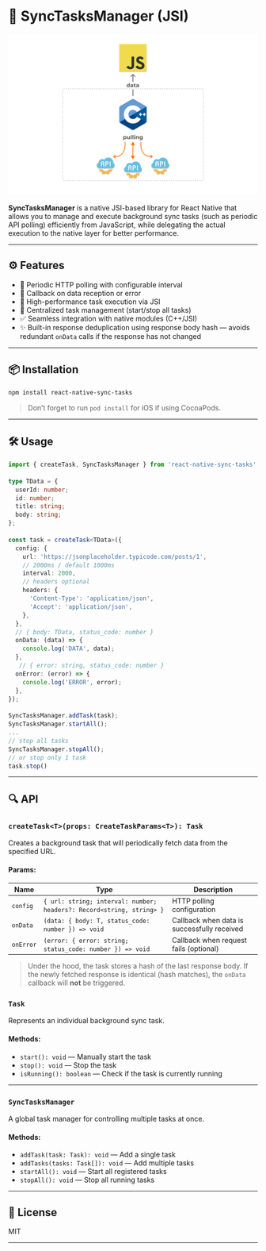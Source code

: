 # 🚀 SyncTasksManager (JSI)

<p align="center">
<img src="./assets/img.png" width="700"/>
</p>

**SyncTasksManager** is a native JSI-based library for React Native that allows you to manage and execute background sync tasks (such as periodic API polling) efficiently from JavaScript, while delegating the actual execution to the native layer for better performance.

---

## ⚙️ Features

- 🔁 Periodic HTTP polling with configurable interval
- 📡 Callback on data reception or error
- 🧵 High-performance task execution via JSI
- 🧠 Centralized task management (start/stop all tasks)
- ✅ Seamless integration with native modules (C++/JSI)
- ✨ Built-in response deduplication using response body hash — avoids redundant `onData` calls if the response has not changed

---

## 📦 Installation
```bash
npm install react-native-sync-tasks
```

> Don’t forget to run `pod install` for iOS if using CocoaPods.

---

## 🛠️ Usage

```ts
import { createTask, SyncTasksManager } from 'react-native-sync-tasks';

type TData = {
  userId: number;
  id: number;
  title: string;
  body: string;
};

const task = createTask<TData>({
  config: {
    url: 'https://jsonplaceholder.typicode.com/posts/1',
    // 2000ms / default 1000ms
    interval: 2000, 
    // headers optional
    headers: {
      'Content-Type': 'application/json',
      'Accept': 'application/json',
    },
  },
  // { body: TData, status_code: number }
  onData: (data) => {
    console.log('DATA', data);
  },
   // { error: string, status_code: number }
  onError: (error) => {
    console.log('ERROR', error);
  },
});

SyncTasksManager.addTask(task);
SyncTasksManager.startAll();
...
// stop all tasks
SyncTasksManager.stopAll();
// or stop only 1 task
task.stop()

```

---

## 🔍 API

### `createTask<T>(props: CreateTaskParams<T>): Task`

Creates a background task that will periodically fetch data from the specified URL.

#### Params:

| Name      | Type                                                                 | Description                                   |
|-----------|----------------------------------------------------------------------|-----------------------------------------------|
| `config`  | `{ url: string; interval: number; headers?: Record<string, string> }` | HTTP polling configuration                    |
| `onData`  | `(data: { body: T, status_code: number }) => void`                                                  | Callback when data is successfully received   |
| `onError` | `(error: { error: string; status_code: number }) => void`     | Callback when request fails (optional)        |

> Under the hood, the task stores a hash of the last response body. If the newly fetched response is identical (hash matches), the `onData` callback will **not** be triggered.

### `Task`

Represents an individual background sync task.

#### Methods:

- `start(): void` — Manually start the task
- `stop(): void` — Stop the task
- `isRunning(): boolean` — Check if the task is currently running

---

### `SyncTasksManager`

A global task manager for controlling multiple tasks at once.

#### Methods:

- `addTask(task: Task): void` — Add a single task
- `addTasks(tasks: Task[]): void` — Add multiple tasks
- `startAll(): void` — Start all registered tasks
- `stopAll(): void` — Stop all running tasks

---

## 📄 License

MIT

---

